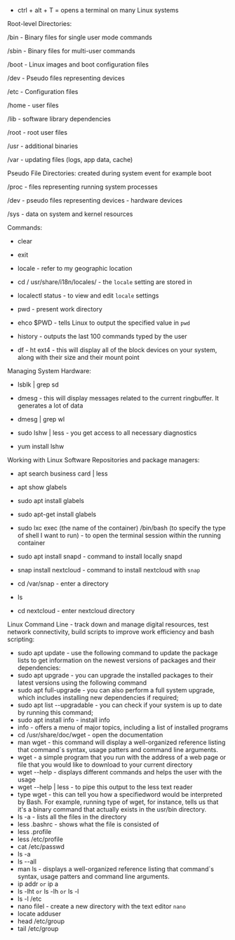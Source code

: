 * ctrl + alt  + T = opens a terminal on many Linux systems

Root-level Directories:

/bin - Binary files for single user mode commands

/sbin - Binary files for multi-user commands

/boot - Linux images and boot configuration files

/dev - Pseudo files representing devices

/etc - Configuration files

/home - user files

/lib - software library dependencies

/root - root user files

/usr - additional binaries

/var - updating files (logs, app data, cache)

Pseudo File Directories: created during system event for example boot

/proc - files representing running system processes

/dev - pseudo files representing devices - hardware devices

/sys - data on system and kernel resources

Commands:

* clear

* exit

* locale - refer to my geographic location

* cd / usr/share/i18n/locales/ - the `locale` setting are stored in

* localectl status - to view and edit `locale` settings

* pwd - present work directory

* ehco $PWD - tells Linux to output the specified value in `pwd`

* history - outputs the last 100 commands typed by the user

* df - ht ext4 - this will display all of the block devices on your system, along with their size and their mount point

Managing System Hardware:

* lsblk | grep sd

* dmesg - this will display messages related to the current ringbuffer. It generates a lot of data

* dmesg | grep wl

* sudo lshw | less - you get access to all necessary diagnostics

* yum install lshw

Working with Linux Software Repositories and package managers:

*  apt search business card | less

*  apt show glabels

*  sudo apt install glabels

*  sudo apt-get install glabels

*  sudo lxc exec (the name of the container) /bin/bash (to specify the type of shell I want to run) - to open the terminal session within the running container

*  sudo apt install snapd - command to install locally snapd

*  snap install nextcloud - command to install nextcloud with `snap`

*  cd /var/snap - enter a directory

*  ls 

*  cd nextcloud - enter nextcloud directory

Linux Command Line - track down and manage digital resources, test network connectivity, build scripts to improve work efficiency and bash scripting:

* sudo apt update - use the following command to update the package lists to get information on the newest versions of packages and their dependencies:
* sudo apt upgrade - you can upgrade the installed packages to their latest versions using the following command
* sudo apt full-upgrade - you can also perform a full system upgrade, which includes installing new dependencies if required;
* sudo apt list --upgradable - you can check if your system is up to date by running this command;
* sudo apt install info - install info
* info - offers a menu of major topics, including a list of installed programs
* cd /usr/share/doc/wget - open the documentation
* man wget - this command will display a well-organized reference listing that command`s syntax, usage patters and command line arguments.
* wget - a simple program that you run with the address of a web page or file that you would like to download to your current directory
* wget --help - displays different commands and helps the user with the usage
* wget --help | less - to pipe this output to the less text reader
* type wget - this can tell you how a specifiedword would be interpreted by Bash. For example, running type of wget, for instance, tells us that it's a binary command that actually exists in the usr/bin directory.
* ls -a - lists all the files in the directory
* less .bashrc - shows what the file is consisted of
* less .profile
* less /etc/profile
* cat /etc/passwd
* ls -a 
* ls --all 
* man ls - displays a well-organized reference listing that command`s syntax, usage patters and command line arguments.
* ip addr `or` ip a
* ls -lht `or` ls -lh `or` ls -l
* ls -l /etc
* nano filel - create a new directory with the text editor `nano`
* locate adduser
* head /etc/group
* tail /etc/group